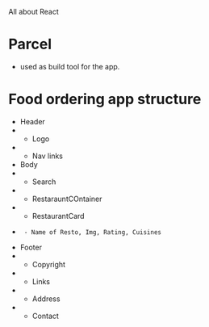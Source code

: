 All about React

# Parcel

- used as build tool for the app.

# Food ordering app structure

- Header
- - Logo
- - Nav links
- Body
- - Search
- - RestarauntCOntainer
- - RestaurantCard
-      - Name of Resto, Img, Rating, Cuisines
- Footer
- - Copyright
- - Links
- - Address
- - Contact
